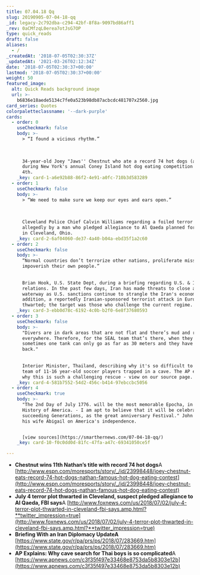 ```yaml
---
title: 07.04.18 Qq
slug: 20190905-07-04-18-qq
_id: legacy-2c792dba-c294-42bf-8f8a-9097bd86aff1
_rev: 0aCMfzqL0erea7otJsG7OP
type: quick_reads
draft: false
aliases:
  - /
_createdAt: '2018-07-05T02:30:37Z'
_updatedAt: '2021-03-26T02:12:34Z'
date: '2018-07-05T02:30:37+00:00'
lastmod: '2018-07-05T02:30:37+00:00'
weight: 50
featured_image:
  alt: Quick Reads background image
  url: >-
    b6836e18aede5134c7fe0a523b98db87acbcdc481707x2560.jpg
card_series: Quotes
colorpaletteclassname: '--dark-purple'
cards:
  - order: 0
    useCheckmark: false
    body: >-
      > “I found a vicious rhythm.”  
        
        
        
      34-year-old Joey "Jaws'' Chestnut who ate a record 74 hot dogs (and buns!)
      during New York's annual Coney Island hot dog eating competition on July
      4th.
    _key: card-1-a6e92b88-86f2-4e91-a0fc-710b3d583289
  - order: 1
    useCheckmark: false
    body: >-
      > “We need to make sure we keep our eyes and ears open.”  
        
        
        
      Cleveland Police Chief Calvin Williams regarding a foiled terror plot
      allegedly by a man who pledged allegiance to Al Qaeda planned for July 4th
      in Cleveland, Ohio.
    _key: card-2-6af04060-de37-4a40-b04a-ebd35f1a2c60
  - order: 2
    useCheckmark: false
    body: >-
      “Normal countries don’t terrorize other nations, proliferate missiles, and
      impoverish their own people.”  
        
        
      Brian Hook, U.S. State Dept, during a briefing regarding U.S. & Iran
      relations. In the past few days, Iran has made threats to close a crucial
      waterway as U.S. sanctions continue to strangle the Iran's economy. In
      addition, a reportedly Iranian-sponsored terrorist attack in Europe was
      thwarted; the target was those who challenge the current regime.
    _key: card-3-ebb0d78c-6192-4c0b-b2f0-6e8f37680593
  - order: 3
    useCheckmark: false
    body: >-
      "Divers are in dark areas that are not flat and there’s mud and rocks
      everywhere. Therefore, for the SEAL team that’s there, when they dive,
      sometimes one tank can only go as far as 30 meters and they have to turn
      back."  
        
        
      Interior Minister, Thailand, describing why it's so difficult to rescue a
      team of 11-16 year-old soccer players trapped in a cave. The AP explains
      why this is such a challenging rescue - view on our source page.
    _key: card-4-581b7552-54d2-456c-b414-97ebccbc5056
  - order: 4
    useCheckmark: true
    body: >-
      "The 2nd Day of July 1776. will be the most memorable Epocha, in the
      History of America. - I am apt to believe that it will be celebrated, by
      succeeding Generations, as the great anniversary Festival." John Adams to
      his wife Abigail on America's independence.


      [view sources](https://smarthernews.com/07-04-18-qq/)
    _key: card-10-f0c0dd0d-81fc-47fa-a47c-69341050ce5f

---
```

* **Chestnut wins 11th Nathan’s title with record 74 hot dogs**A [http://www.espn.com/moresports/story/_/id/23998448/joey-chestnut-eats-record-74-hot-dogs-nathan-famous-hot-dog-eating-contest](http://www.espn.com/moresports/story/_/id/23998448/joey-chestnut-eats-record-74-hot-dogs-nathan-famous-hot-dog-eating-contest)
* **July 4 terror plot thwarted in Cleveland, suspect pledged allegiance to Al Qaeda, FBI says**A [http://www.foxnews.com/us/2018/07/02/july-4-terror-plot-thwarted-in-cleveland-fbi-says.amp.html?**twitter_impression=true](http://www.foxnews.com/us/2018/07/02/july-4-terror-plot-thwarted-in-cleveland-fbi-says.amp.html?**twitter_impression=true)
* **Briefing With an Iran Diplomacy UpdateA** [https://www.state.gov/r/pa/prs/ps/2018/07/283669.htm](https://www.state.gov/r/pa/prs/ps/2018/07/283669.htm)
* **AP Explains: Why cave search for Thai boys is so complicated**A [https://www.apnews.com/c3f35f497e33468e8753da5b8303e12b](https://www.apnews.com/c3f35f497e33468e8753da5b8303e12b)